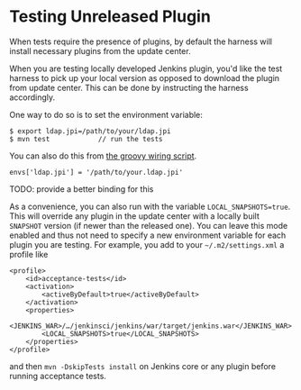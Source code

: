 # Testing Unreleased Plugin

When tests require the presence of plugins, by default the harness will install necessary plugins from
the update center.

When you are testing locally developed Jenkins plugin, you'd like the test harness to pick up your
local version as opposed to download the plugin from update center. This can be done by instructing the harness
accordingly.

One way to do so is to set the environment variable:

    $ export ldap.jpi=/path/to/your/ldap.jpi
    $ mvn test            // run the tests

You can also do this from [the groovy wiring script](WIRING.md).

    envs['ldap.jpi'] = '/path/to/your.ldap.jpi'

TODO: provide a better binding for this

As a convenience, you can also run with the variable `LOCAL_SNAPSHOTS=true`.
This will override any plugin in the update center with a locally built `SNAPSHOT` version (if newer than the released one).
You can leave this mode enabled and thus not need to specify a new environment variable for each plugin you are testing.
For example, you add to your `~/.m2/settings.xml` a profile like

    <profile>
        <id>acceptance-tests</id>
        <activation>
            <activeByDefault>true</activeByDefault>
        </activation>
        <properties>
            <JENKINS_WAR>/…/jenkinsci/jenkins/war/target/jenkins.war</JENKINS_WAR>
            <LOCAL_SNAPSHOTS>true</LOCAL_SNAPSHOTS>
        </properties>
    </profile>

and then `mvn -DskipTests install` on Jenkins core or any plugin before running acceptance tests.
